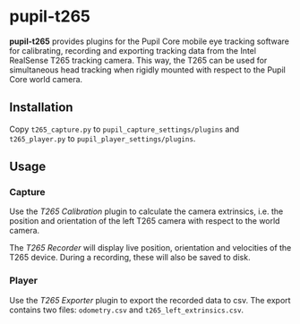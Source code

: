 # pupil-t265

**pupil-t265** provides plugins for the Pupil Core mobile eye tracking
 software for calibrating, recording and exporting tracking data from the
 Intel RealSense T265 tracking camera. This way, the T265 can be used for
 simultaneous head tracking when rigidly mounted with respect to the Pupil Core
 world camera. 

## Installation

Copy `t265_capture.py` to `pupil_capture_settings/plugins` and 
`t265_player.py` to `pupil_player_settings/plugins`.

## Usage

### Capture

Use the *T265 Calibration* plugin to calculate the camera extrinsics, i.e.
 the position and orientation of the left T265 camera with respect to the world 
 camera.
 
The *T265 Recorder* will display live position, orientation and velocities
 of the T265 device. During a recording, these will also be saved to disk.

### Player

Use the *T265 Exporter* plugin to export the recorded data to csv. The
 export contains two files: `odometry.csv` and `t265_left_extrinsics.csv`.
